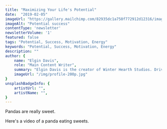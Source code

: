```yaml
---
title: "Maximizing Your Life's Potential"
date:  "2019-02-05"
imageUrl: "https://gallery.mailchimp.com/82935dc1a750f772912d12316/images/5bc0dfe5-0e20-4613-99bb-1c4d47202a33.png"
imageAlt: "Potential success"
contentType: 'newsletter'
newsletterVolume: '1'
featured: false
tags: "Potential, Success, Motivation, Energy"
keywords: "Potential, Success, Motivation, Energy"
description: ""
author: {
    name: "Elgin Davis",
    role: "Main Content Writer",
    summary: "Elgin Davis is the creator of Winter Hearth Studios. Driven by a passionate spirit and boundless curiosity, Davis' work seeks to explore the depths of humanity and what it might look like to live a hyper-meaningful existence here on earth.",
    imageUrl: "/img/profile-200p.jpg" 
}
unsplashBadgeInfo: {
    artistUrl: "",
    artistName: "",
}
---
```


Pandas are really sweet.

Here's a video of a panda eating sweets.

